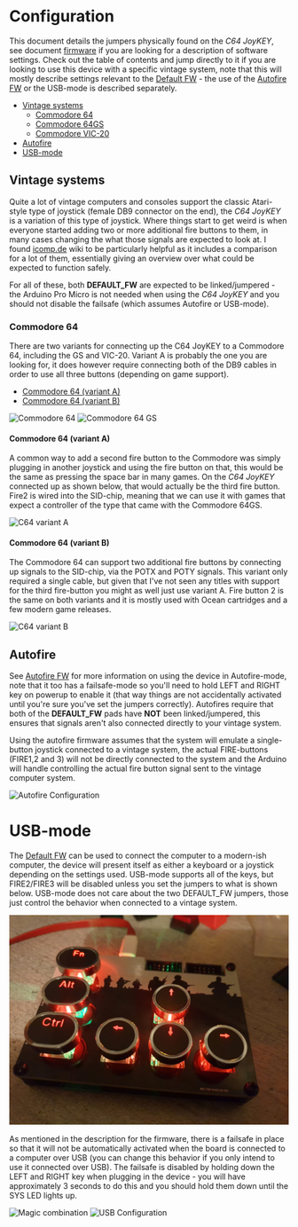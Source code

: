 # Configuration
This document details the jumpers physically found on the *C64 JoyKEY*, see document [firmware](https://github.com/tebl/C64-JoyKEY/blob/main/documentation/firmware.md) if you are looking for a description of software settings. Check out the table of contents and jump directly to it if you are looking to use this device with a specific vintage system, note that this will mostly describe settings relevant to the [Default FW](https://github.com/tebl/C64-JoyKEY/blob/main/software/arduino/Joykey/README.md) - the use of the [Autofire FW](https://github.com/tebl/C64-JoyKEY/blob/main/software/arduino/Autofire/README.md) or the USB-mode is described separately.

- [Vintage systems](#vintage-systems)
  - [Commodore 64](#commodore-64)
  - [Commodore 64GS](#commodore-64)
  - [Commodore VIC-20](#commodore-64)
- [Autofire](#autofire)
- [USB-mode](#usb-mode)

## Vintage systems
Quite a lot of vintage computers and consoles support the classic Atari-style type of joystick (female DB9 connector on the end), the *C64 JoyKEY* is a variation of this type of joystick. Where things start to get weird is when everyone started adding two or more additional fire buttons to them, in many cases changing the what those signals are expected to look at. I found [icomp.de](http://wiki.icomp.de/wiki/DB9-Joystick) wiki to be particularly helpful as it includes a comparison for a lot of them, essentially giving an overview over what could be expected to function safely.

For all of these, both **DEFAULT_FW** are expected to be linked/jumpered - the Arduino Pro Micro is not needed when using the *C64 JoyKEY* and you should not disable the failsafe (which assumes Autofire or USB-mode).

### Commodore 64
There are two variants for connecting up the C64 JoyKEY to a Commodore 64, including the GS and VIC-20. Variant A is probably the one you are looking for, it does however require connecting both of the DB9 cables in order to use all three buttons (depending on game support).

- [Commodore 64 (variant A)](https://github.com/tebl/C64-JoyKEY/blob/main/documentation/configuration.md#commodore-64-variant-a)
- [Commodore 64 (variant B)](https://github.com/tebl/C64-JoyKEY/blob/main/documentation/configuration.md#commodore-64-variant-b)

![Commodore 64](https://github.com/tebl/C64-JoyKEY/raw/main/gallery/c64_system.jpg)
![Commodore 64 GS](https://github.com/tebl/C64-JoyKEY/raw/main/gallery/c64gs_system.jpg)

#### Commodore 64 (variant A)
A common way to add a second fire button to the Commodore was simply plugging in another joystick and using the fire button on that, this would be the same as pressing the space bar in many games. On the *C64 JoyKEY* connected up as shown below, that would actually be the third fire button. Fire2 is wired into the SID-chip, meaning that we can use it with games that expect a controller of the type that came with the Commodore 64GS.

![C64 variant A](https://github.com/tebl/C64-JoyKEY/raw/main/gallery/c64_jumpers.jpg)

#### Commodore 64 (variant B)
The Commodore 64 can support two additional fire buttons by connecting up signals to the SID-chip, via the POTX and POTY signals. This variant only required a single cable, but given that I've not seen any titles with support for the third fire-button you might as well just use variant A. Fire button 2 is the same on both variants and it is mostly used with Ocean cartridges and a few modern game releases.

![C64 variant B](https://github.com/tebl/C64-JoyKEY/raw/main/gallery/c64_jumpers_b.jpg)

## Autofire
See [Autofire FW](https://github.com/tebl/C64-JoyKEY/blob/main/software/arduino/Autofire/README.md) for more information on using the device in Autofire-mode, note that it too has a failsafe-mode so you'll need to hold LEFT and RIGHT key on powerup to enable it (that way things are not accidentally activated until you're sure you've set the jumpers correctly). Autofires require that both of the **DEFAULT_FW** pads have **NOT** been linked/jumpered, this ensures that signals aren't also connected directly to your vintage system.

Using the autofire firmware assumes that the system will emulate a single-button joystick connected to a vintage system, the actual FIRE-buttons (FIRE1,2 and 3) will not be directly connected to the system and the Arduino will handle controlling the actual fire button signal sent to the vintage computer system.

![Autofire Configuration](https://github.com/tebl/C64-JoyKEY/raw/main/gallery/autofire_jumpers.jpg)


# USB-mode
The [Default FW](https://github.com/tebl/C64-JoyKEY/blob/main/software/arduino/Joykey/README.md) can be used to connect the computer to a modern-ish computer, the device will present itself as either a keyboard or a joystick depending on the settings used. USB-mode supports all of the keys, but FIRE2/FIRE3 will be disabled unless you set the jumpers to what is shown below. USB-mode does not care about the two DEFAULT_FW jumpers, those just control the behavior when connected to a vintage system.

![USB System](https://github.com/tebl/C64-JoyKEY/raw/main/gallery/usb_system.jpg)

As mentioned in the description for the firmware, there is a failsafe in place so that it will not be automatically activated when the board is connected to a computer over USB (you can change this behavior if you only intend to use it connected over USB). The failsafe is disabled by holding down the LEFT and RIGHT key when plugging in the device - you will have approximately 3 seconds to do this and you should hold them down until the SYS LED lights up.

![Magic combination](https://github.com/tebl/C64-JoyKEY/raw/main/gallery/2020-12-05%2021.04.29.jpg)
![USB Configuration](https://github.com/tebl/C64-JoyKEY/raw/main/gallery/usb_jumpers.jpg)
